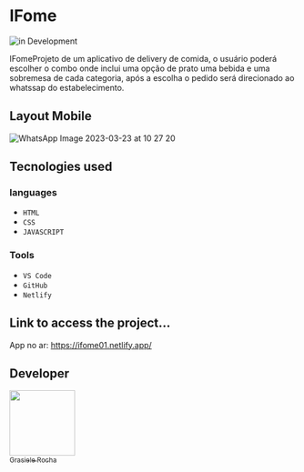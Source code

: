 # IFome
![in Development](https://img.shields.io/badge/project%20-%20Development-orange) 

IFomeProjeto de um aplicativo de delivery de comida, o usuário poderá escolher o combo onde inclui uma opção de prato uma bebida e uma sobremesa de cada categoria,  após a escolha o pedido será direcionado ao whatssap do estabelecimento.


## Layout Mobile
![WhatsApp Image 2023-03-23 at 10 27 20](https://user-images.githubusercontent.com/104076058/227219527-aac69f2d-307d-4b64-abef-efc64f7efb44.jpeg)

## Tecnologies used
### languages
- `HTML`
- `CSS`
- `JAVASCRIPT`

### Tools
- `VS Code`
- `GitHub`
- `Netlify`

## Link to access the project...
App no ar: https://ifome01.netlify.app/

## Developer

[<img src="https://avatars.githubusercontent.com/u/104076058?v=4" width=115><br><sub>Grasiele Rocha</sub>](https://github.com/GrasieleRocha)
